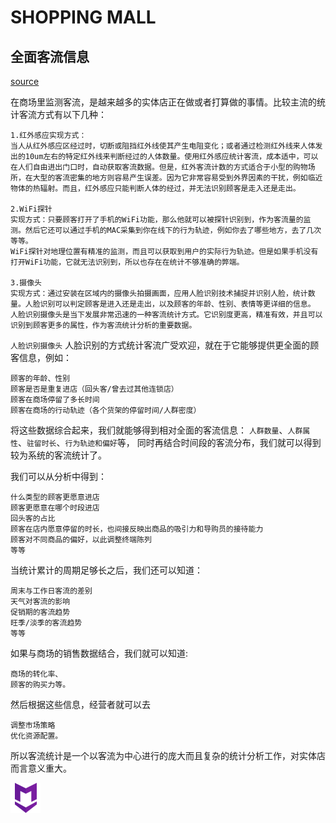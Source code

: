 
# SHOPPING MALL

## 全面客流信息

[source](https://www.zhihu.com/question/19996389)

在商场里监测客流，是越来越多的实体店正在做或者打算做的事情。比较主流的统计客流方式有以下几种：

    1.红外感应实现方式：
    当人从红外感应区经过时，切断或阻挡红外线使其产生电阻变化；或者通过检测红外线来人体发出的10um左右的特定红外线来判断经过的人体数量。使用红外感应统计客流，成本适中，可以在人们自由进出门口时，自动获取客流数据。但是，红外客流计数的方式适合于小型的购物场所，在大型的客流密集的地方则容易产生误差。因为它非常容易受到外界因素的干扰，例如临近物体的热辐射。而且，红外感应只能判断人体的经过，并无法识别顾客是走入还是走出。

    2.WiFi探针
    实现方式：只要顾客打开了手机的WiFi功能，那么他就可以被探针识别到，作为客流量的监测。然后它还可以通过手机的MAC采集到你在线下的行为轨迹，例如你去了哪些地方，去了几次等等。
    WiFi探针对地理位置有精准的监测，而且可以获取到用户的实际行为轨迹。但是如果手机没有打开WiFi功能，它就无法识别到，所以也存在在统计不够准确的弊端。

    3.摄像头
    实现方式：通过安装在区域内的摄像头拍摄画面，应用人脸识别技术捕捉并识别人脸，统计数量。人脸识别可以判定顾客是进入还是走出，以及顾客的年龄、性别、表情等更详细的信息。
    人脸识别摄像头是当下发展非常迅速的一种客流统计方式。它识别度更高，精准有效，并且可以识别到顾客更多的属性，作为客流统计分析的重要数据。


`人脸识别摄像头`
人脸识别的方式统计客流广受欢迎，就在于它能够提供更全面的顾客信息，例如：

    顾客的年龄、性别
    顾客是否是重复进店（回头客/曾去过其他连锁店）
    顾客在商场停留了多长时间
    顾客在商场的行动轨迹（各个货架的停留时间/人群密度）

将这些数据综合起来，我们就能够得到相对全面的客流信息：
    `人群数量`、`人群属性`、`驻留时长`、`行为轨迹和偏好`等，
    同时再结合时间段的客流分布，我们就可以得到较为系统的客流统计了。
    
我们可以从分析中得到：

    什么类型的顾客更愿意进店
    顾客更愿意在哪个时段进店
    回头客的占比
    顾客在店内愿意停留的时长，也间接反映出商品的吸引力和导购员的接待能力
    顾客对不同商品的偏好，以此调整终端陈列
    等等
 
当统计累计的周期足够长之后，我们还可以知道：

    周末与工作日客流的差别
    天气对客流的影响
    促销期的客流趋势
    旺季/淡季的客流趋势
    等等

如果与商场的销售数据结合，我们就可以知道:

    商场的转化率、
    顾客的购买力等。

然后根据这些信息，经营者就可以去

    调整市场策略
    优化资源配置。

所以客流统计是一个以客流为中心进行的庞大而且复杂的统计分析工作，对实体店而言意义重大。

![alt text](https://github.com/adam-p/markdown-here/raw/master/src/common/images/icon48.png "Logo Title Text 1")
